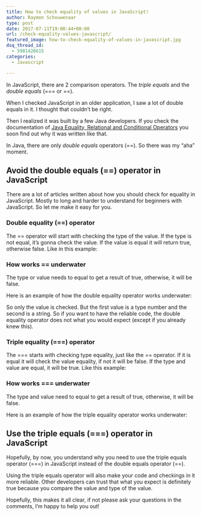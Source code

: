 ```yaml
---
title: How to check equality of values in JavaScript!
author: Raymon Schouwenaar
type: post
date: 2017-07-11T19:00:44+00:00
url: /check-equality-values-javascript/
featured_image: how-to-check-equality-of-values-in-javascript.jpg
dsq_thread_id:
  - 5981426615
categories:
  - Javascript

---
```

In JavaScript, there are 2 comparison operators. The _triple equals_ and the _double equals_ (=== or ==).

When I checked JavaScript in an older application, I saw a lot of double equals in it. I thought that couldn’t be right.

Then I realized it was built by a few Java developers. If you check the documentation of <a href="https://docs.oracle.com/javase/tutorial/java/nutsandbolts/op2.html" target="_blank" rel="noopener">Java Equality, Relational and Conditional Operators</a> you soon find out why it was written like that.

In Java, there are only _double equals_ operators (==). So there was my &#8220;aha&#8221; moment.

## Avoid the double equals (==) operator in JavaScript

There are a lot of articles written about how you should check for equality in JavaScript. Mostly to long and harder to understand for beginners with JavaScript. So let me make it easy for you.

### Double equality (==) operator

The == operator will start with checking the type of the value. If the type is not equal, it’s gonna check the value. If the value is equal it will return true, otherwise false. Like in this example:



### How works == underwater

The type or value needs to equal to get a result of true, otherwise, it will be false.

Here is an example of how the double equality operator works underwater:



So only the value is checked. But the first value is a type number and the second is a string. So if you want to have the reliable code, the double equality operator does not what you would expect (except if you already knew this).

### Triple equality (===) operator

The === starts with checking type equality, just like the == operator. If it is equal it will check the value equality, if not it will be false. If the type and value are equal, it will be true. Like this example:



### How works === underwater

The type and value need to equal to get a result of true, otherwise, it will be false.

Here is an example of how the triple equality operator works underwater:



## Use the triple equals (===) operator in JavaScript

Hopefully, by now, you understand why you need to use the triple equals operator (===) in JavaScript instead of the double equals operator (==).

Using the triple equals operator will also make your code and checkings in it more reliable. Other developers can trust that what you expect is definitely true because you compare the value and type of the value.

Hopefully, this makes it all clear, if not please ask your questions in the comments, I’m happy to help you out!